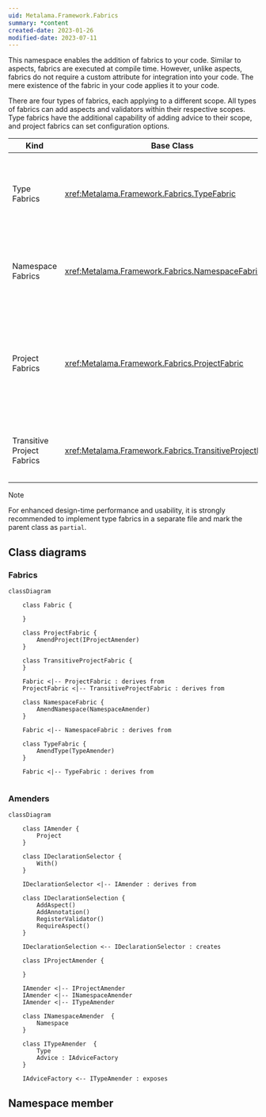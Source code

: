 ```yaml
---
uid: Metalama.Framework.Fabrics
summary: *content
created-date: 2023-01-26
modified-date: 2023-07-11
---
```


This namespace enables the addition of fabrics to your code. Similar to aspects, fabrics are executed at compile time. However, unlike aspects, fabrics do not require a custom attribute for integration into your code. The mere existence of the fabric in your code applies it to your code.

There are four types of fabrics, each applying to a different scope. All types of fabrics can add aspects and validators within their respective scopes. Type fabrics have the additional capability of adding advice to their scope, and project fabrics can set configuration options.

| Kind | Base Class | Scope | Abilities |
|-------|-|---------|--|
| Type Fabrics | <xref:Metalama.Framework.Fabrics.TypeFabric> | The containing type (type fabrics are nested types) and any member. | Add aspects, advice, and validators.
| Namespace Fabrics | <xref:Metalama.Framework.Fabrics.NamespaceFabric> | Any type in the namespace that contains the fabric type. | Add aspects and validators.
| Project Fabrics | <xref:Metalama.Framework.Fabrics.ProjectFabric> | Any type in the project that contains the fabric type or in any project. | Add aspects and validators, and set configuration options. Project fabrics can be inherited from parent directories.
| Transitive Project Fabrics | <xref:Metalama.Framework.Fabrics.TransitiveProjectFabric> | Any type in any project _referencing_ the containing project. | Add aspects and validators, and set configuration options.

> [!NOTE]
> For enhanced design-time performance and usability, it is strongly recommended to implement type fabrics in a separate file and mark the parent class as `partial`.

## Class diagrams

### Fabrics

```mermaid
classDiagram

    class Fabric {

    }

    class ProjectFabric {
        AmendProject(IProjectAmender)
    }

    class TransitiveProjectFabric {
    }

    Fabric <|-- ProjectFabric : derives from
    ProjectFabric <|-- TransitiveProjectFabric : derives from

    class NamespaceFabric {
        AmendNamespace(NamespaceAmender)
    }

    Fabric <|-- NamespaceFabric : derives from

    class TypeFabric {
        AmendType(TypeAmender)
    }

    Fabric <|-- TypeFabric : derives from


```

### Amenders

```mermaid
classDiagram

    class IAmender {
        Project
    }

    class IDeclarationSelector {
        With()
    }

    IDeclarationSelector <|-- IAmender : derives from

    class IDeclarationSelection {
        AddAspect()
        AddAnnotation()
        RegisterValidator()
        RequireAspect()
    }

    IDeclarationSelection <-- IDeclarationSelector : creates

    class IProjectAmender {

    }

    IAmender <|-- IProjectAmender
    IAmender <|-- INamespaceAmender
    IAmender <|-- ITypeAmender

    class INamespaceAmender  {
        Namespace
    }

    class ITypeAmender  {
        Type
        Advice : IAdviceFactory
    }

    IAdviceFactory <-- ITypeAmender : exposes

```

## Namespace member

